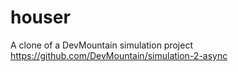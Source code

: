 # houser
A clone of a DevMountain simulation project https://github.com/DevMountain/simulation-2-async

